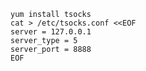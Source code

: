    yum install tsocks
    cat > /etc/tsocks.conf <<EOF
    server = 127.0.0.1
    server_type = 5
    server_port = 8888
    EOF
